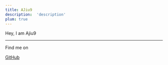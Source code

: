 ```yaml
---
title: AJiu9
description:  'description'
plum: true
---
```


Hey, I am Ajiu9

<div flex-auto />

---

Find me on

<p flex="~ gap-3 wrap" class="mt--2!">
  <a href="https://github.com/ajiu9" target="_blank"><span op75 i-simple-icons-github /> GitHub</a>
</p>
